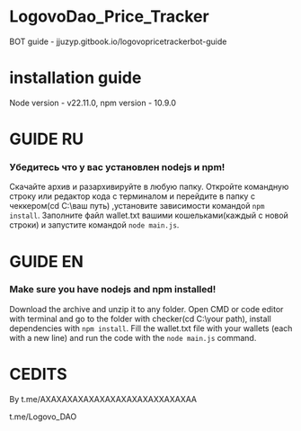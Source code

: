 # LogovoDao_Price_Tracker
BOT guide - jjuzyp.gitbook.io/logovopricetrackerbot-guide

# installation guide
Node version - v22.11.0, npm version - 10.9.0

# GUIDE RU
### Убедитесь что у вас установлен nodejs и npm!
Скачайте архив и разархивируйте в любую папку. Откройте командную строку или редактор кода с терминалом и перейдите в папку с чеккером(cd C:\ваш путь\) ,установите зависимости командой ```npm install```. Заполните файл wallet.txt вашими кошельками(каждый с новой строки) и запустите командой ```node main.js```. 

# GUIDE EN
### Make sure you have nodejs and npm installed!
Download the archive and unzip it to any folder. Open CMD or code editor with terminal and go to the folder with checker(cd C:\your path\), install dependencies with ```npm install```. Fill the wallet.txt file with your wallets (each with a new line) and run the code with the ``node main.js`` command.

# CEDITS
By t.me/AXAXAXAXAXAXAXAXAXAXAXXAXAXAA

t.me/Logovo_DAO
